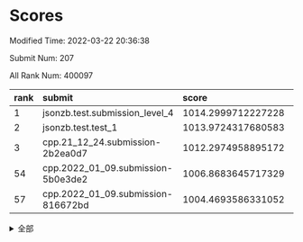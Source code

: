 # Scores

Modified Time: 2022-03-22 20:36:38

Submit Num: 207

All Rank Num: 400097

| rank |               submit               |       score        |       sigma        | pk_num |
| :--- | :--------------------------------- | :----------------- | :----------------- | :----- |
| 1    | jsonzb.test.submission_level_4     | 1014.2999712227228 | 0.8284607956129347 | 7728   |
| 2    | jsonzb.test.test_1                 | 1013.9724317680583 | 0.8321326347276167 | 7722   |
| 3    | cpp.21_12_24.submission-2b2ea0d7   | 1012.2974958895172 | 0.7850032553411169 | 7733   |
| 54   | cpp.2022_01_09.submission-5b0e3de2 | 1006.8683645717329 | 0.7310172698806904 | 7732   |
| 57   | cpp.2022_01_09.submission-816672bd | 1004.4693586331052 | 0.7215234596956998 | 7733   |


<details>
<summary>全部</summary>

| rank |                 submit                 |       score        |       sigma        | pk_num |
| :--- | :------------------------------------- | :----------------- | :----------------- | :----- |
| 1    | jsonzb.test.submission_level_4         | 1014.2999712227228 | 0.8284607956129347 | 7728   |
| 2    | jsonzb.test.test_1                     | 1013.9724317680583 | 0.8321326347276167 | 7722   |
| 3    | cpp.21_12_24.submission-2b2ea0d7       | 1012.2974958895172 | 0.7850032553411169 | 7733   |
| 4    | gobigger.level_3.submission_level_3_24 | 1011.9035684720833 | 0.7666581031100016 | 7731   |
| 5    | gobigger.level_3.submission_level_3_29 | 1011.8444228124051 | 0.7621612969688939 | 7736   |
| 6    | gobigger.level_3.submission_level_3_39 | 1011.6158965365189 | 0.7755620615771012 | 7728   |
| 7    | gobigger.level_3.submission_level_3_33 | 1011.2639433242969 | 0.7832770427146996 | 7732   |
| 8    | gobigger.level_3.submission_level_3_43 | 1011.183208022611  | 0.7620352642825912 | 7732   |
| 9    | gobigger.level_3.submission_level_3_40 | 1011.1653186502432 | 0.7787909159849423 | 7724   |
| 10   | gobigger.level_3.submission_level_3_3  | 1011.1220939987123 | 0.7620060158375016 | 7734   |
| 11   | gobigger.level_3.submission_level_3_37 | 1010.9762838635315 | 0.7546045829332848 | 7729   |
| 12   | gobigger.level_3.submission_level_3_18 | 1010.9117085480646 | 0.7442906932311891 | 7736   |
| 13   | gobigger.level_3.submission_level_3_47 | 1010.7330965624792 | 0.7761053515324763 | 7733   |
| 14   | gobigger.level_3.submission_level_3_44 | 1010.701399721954  | 0.7753873194685355 | 7735   |
| 15   | gobigger.level_3.submission_level_3_30 | 1010.6529111258586 | 0.7704933237741987 | 7736   |
| 16   | gobigger.level_3.submission_level_3_10 | 1010.4905553227477 | 0.7605449804865129 | 7733   |
| 17   | gobigger.level_3.submission_level_3_17 | 1010.431171489375  | 0.7538044274937543 | 7735   |
| 18   | gobigger.level_3.submission_level_3_36 | 1010.4066840645763 | 0.7455326043100688 | 7730   |
| 19   | gobigger.level_3.submission_level_3_5  | 1010.3005097435574 | 0.746867318186287  | 7736   |
| 20   | gobigger.level_3.submission_level_3_25 | 1010.2201413003226 | 0.7631995331858479 | 7730   |
| 21   | gobigger.level_3.submission_level_3_26 | 1010.1746354459176 | 0.7619466709781162 | 7732   |
| 22   | gobigger.level_3.submission_level_3_49 | 1010.1246356101731 | 0.7432143860487612 | 7729   |
| 23   | gobigger.level_3.submission_level_3_0  | 1010.0601044010897 | 0.7564566599632673 | 7733   |
| 24   | gobigger.level_3.submission_level_3_27 | 1010.056964042911  | 0.7300232322129884 | 7736   |
| 25   | gobigger.level_3.submission_level_3_35 | 1009.9887922397011 | 0.7472436762625302 | 7731   |
| 26   | gobigger.level_3.submission_level_3_46 | 1009.9497566514983 | 0.747317373721625  | 7735   |
| 27   | gobigger.level_3.submission_level_3_11 | 1009.774705612642  | 0.7631044305023766 | 7735   |
| 28   | gobigger.level_3.submission_level_3_48 | 1009.7667984616816 | 0.7447319321730528 | 7729   |
| 29   | gobigger.level_3.submission_level_3_15 | 1009.716309871401  | 0.7628017477286857 | 7732   |
| 30   | gobigger.level_3.submission_level_3_34 | 1009.6943357140068 | 0.7516814505469459 | 7729   |
| 31   | gobigger.level_3.submission_level_3_22 | 1009.6856276429852 | 0.7752325680710981 | 7732   |
| 32   | gobigger.level_3.submission_level_3_7  | 1009.5460495168738 | 0.7652736867580476 | 7737   |
| 33   | gobigger.level_3.submission_level_3_31 | 1009.4757646379518 | 0.7482080263186671 | 7733   |
| 34   | gobigger.level_3.submission_level_3_41 | 1009.4731610780266 | 0.7612968145752708 | 7733   |
| 35   | gobigger.level_3.submission_level_3_13 | 1009.451770012036  | 0.7447130316567057 | 7728   |
| 36   | gobigger.level_3.submission_level_3_20 | 1009.4501505374133 | 0.7421022158612711 | 7734   |
| 37   | gobigger.level_3.submission_level_3_6  | 1009.4104889312601 | 0.7644469742372965 | 7734   |
| 38   | gobigger.level_3.submission_level_3_12 | 1009.3865058366976 | 0.7402643209041578 | 7732   |
| 39   | gobigger.level_3.submission_level_3_14 | 1009.3776734992538 | 0.7588692534967544 | 7729   |
| 40   | gobigger.level_3.submission_level_3_1  | 1009.2855095478294 | 0.7702221744412683 | 7728   |
| 41   | gobigger.level_3.submission_level_3_23 | 1009.272875245429  | 0.7515849578057303 | 7732   |
| 42   | gobigger.level_3.submission_level_3_19 | 1009.249411737018  | 0.7564887723298058 | 7733   |
| 43   | gobigger.level_3.submission_level_3_21 | 1009.1985227291948 | 0.749366818807666  | 7732   |
| 44   | gobigger.level_3.submission_level_3_9  | 1009.1608532000549 | 0.7289096170156305 | 7732   |
| 45   | gobigger.level_3.submission_level_3_45 | 1009.0825920253641 | 0.7423141404690855 | 7727   |
| 46   | gobigger.level_3.submission_level_3_4  | 1009.0281682619719 | 0.7313889959014439 | 7729   |
| 47   | gobigger.level_3.submission_level_3_42 | 1008.9352121274803 | 0.7576756865870471 | 7730   |
| 48   | gobigger.level_3.submission_level_3_2  | 1008.8602257301739 | 0.7652995258934872 | 7730   |
| 49   | gobigger.level_3.submission_level_3_32 | 1008.7641699799226 | 0.7333923857225826 | 7733   |
| 50   | gobigger.level_3.submission_level_3_28 | 1008.7126369973762 | 0.7540408889913618 | 7730   |
| 51   | gobigger.level_3.submission_level_3_16 | 1008.3041464781763 | 0.7504724278557441 | 7735   |
| 52   | gobigger.level_3.submission_level_3_8  | 1008.2922833195947 | 0.743954717446372  | 7727   |
| 53   | gobigger.level_3.submission_level_3_38 | 1008.1266922153801 | 0.7329724145292313 | 7732   |
| 54   | cpp.2022_01_09.submission-5b0e3de2     | 1006.8683645717329 | 0.7310172698806904 | 7732   |
| 55   | gobigger.level_1.submission_level_1_9  | 1004.5186776652075 | 0.715533534094115  | 7735   |
| 56   | gobigger.level_1.submission_level_1_28 | 1004.479486170137  | 0.7155004400981181 | 7726   |
| 57   | cpp.2022_01_09.submission-816672bd     | 1004.4693586331052 | 0.7215234596956998 | 7733   |
| 58   | gobigger.level_1.submission_level_1_16 | 1004.4670483867503 | 0.7311119052409369 | 7732   |
| 59   | gobigger.level_1.submission_level_1_24 | 1004.3482137853276 | 0.7188420039573956 | 7732   |
| 60   | gobigger.level_1.submission_level_1_19 | 1004.3064639475243 | 0.7096517064327715 | 7737   |
| 61   | gobigger.level_1.submission_level_1_8  | 1004.2952018308181 | 0.7008158767759278 | 7733   |
| 62   | gobigger.level_1.submission_level_1_12 | 1004.2887674475602 | 0.7135078596823219 | 7729   |
| 63   | gobigger.level_1.submission_level_1_36 | 1004.120844680737  | 0.7013962977473731 | 7736   |
| 64   | gobigger.level_1.submission_level_1_15 | 1003.9712703325304 | 0.7158240935397205 | 7733   |
| 65   | gobigger.level_1.submission_level_1_37 | 1003.8954658540846 | 0.7179828304255614 | 7736   |
| 66   | gobigger.level_1.submission_level_1_22 | 1003.8935884511507 | 0.7239917579155971 | 7726   |
| 67   | gobigger.level_1.submission_level_1_30 | 1003.8541027977843 | 0.7159941769126696 | 7725   |
| 68   | gobigger.level_1.submission_level_1_44 | 1003.8356789606943 | 0.7235216995658781 | 7727   |
| 69   | gobigger.level_1.submission_level_1_29 | 1003.7548563023222 | 0.7115907545527844 | 7736   |
| 70   | gobigger.level_1.submission_level_1_7  | 1003.7166967090108 | 0.7193823471401141 | 7728   |
| 71   | gobigger.level_1.submission_level_1_11 | 1003.6479586796804 | 0.717347746623401  | 7727   |
| 72   | gobigger.level_1.submission_level_1_42 | 1003.6051739662322 | 0.7149387485508968 | 7733   |
| 73   | gobigger.level_1.submission_level_1_1  | 1003.5992023338067 | 0.7090829201643264 | 7729   |
| 74   | gobigger.level_1.submission_level_1_21 | 1003.550209057774  | 0.7175293242525659 | 7729   |
| 75   | gobigger.level_1.submission_level_1_17 | 1003.5374429100061 | 0.7186998096130593 | 7733   |
| 76   | gobigger.level_1.submission_level_1_26 | 1003.4440325947395 | 0.7246205680812515 | 7734   |
| 77   | gobigger.level_1.submission_level_1_41 | 1003.4184655351517 | 0.7084292906271695 | 7730   |
| 78   | gobigger.level_1.submission_level_1_46 | 1003.3822860857051 | 0.7079225839255061 | 7732   |
| 79   | gobigger.level_1.submission_level_1_5  | 1003.3816852180106 | 0.7140289247372492 | 7730   |
| 80   | gobigger.level_1.submission_level_1_27 | 1003.3503807313816 | 0.7362842751340686 | 7733   |
| 81   | gobigger.level_1.submission_level_1_13 | 1003.3284239631926 | 0.7215347373777954 | 7734   |
| 82   | gobigger.level_1.submission_level_1_35 | 1003.3272661558768 | 0.7224061592208151 | 7731   |
| 83   | gobigger.level_1.submission_level_1_20 | 1003.3010177100725 | 0.7245717273335711 | 7728   |
| 84   | gobigger.level_1.submission_level_1_6  | 1003.2853942557434 | 0.7054102258491274 | 7731   |
| 85   | gobigger.level_1.submission_level_1_32 | 1003.2795316718077 | 0.7111007050155718 | 7733   |
| 86   | gobigger.level_1.submission_level_1_38 | 1003.2693791002062 | 0.7177547475461753 | 7730   |
| 87   | gobigger.level_1.submission_level_1_48 | 1003.233491158008  | 0.7205069441126812 | 7735   |
| 88   | gobigger.level_1.submission_level_1_25 | 1003.201373143859  | 0.7216323504927109 | 7727   |
| 89   | gobigger.level_1.submission_level_1_14 | 1003.0812843057181 | 0.7135920622613824 | 7734   |
| 90   | gobigger.level_1.submission_level_1_23 | 1003.0366896929395 | 0.7166542714565907 | 7734   |
| 91   | gobigger.level_1.submission_level_1_4  | 1002.9716999642666 | 0.7123131221373203 | 7732   |
| 92   | gobigger.level_1.submission_level_1_39 | 1002.9462883772411 | 0.7093230003214024 | 7735   |
| 93   | gobigger.level_1.submission_level_1_3  | 1002.9302699925236 | 0.721948409864657  | 7729   |
| 94   | gobigger.level_1.submission_level_1_47 | 1002.8463226064691 | 0.7185745507229313 | 7731   |
| 95   | gobigger.level_1.submission_level_1_40 | 1002.7150128558943 | 0.707560204604158  | 7731   |
| 96   | gobigger.level_1.submission_level_1_0  | 1002.7037439529721 | 0.7101069716633996 | 7724   |
| 97   | gobigger.level_1.submission_level_1_49 | 1002.6321776732997 | 0.7030660293934038 | 7730   |
| 98   | gobigger.level_1.submission_level_1_33 | 1002.6318917015354 | 0.7155703582205912 | 7734   |
| 99   | gobigger.level_1.submission_level_1_43 | 1002.6237711286752 | 0.7131500283053517 | 7731   |
| 100  | gobigger.level_1.submission_level_1_2  | 1002.4493233283464 | 0.7182527411098449 | 7727   |
| 101  | gobigger.level_1.submission_level_1_31 | 1002.4043050317792 | 0.722969228012402  | 7729   |
| 102  | gobigger.level_1.submission_level_1_10 | 1002.3476393771545 | 0.7168364302730444 | 7726   |
| 103  | gobigger.level_1.submission_level_1_34 | 1002.0955813181666 | 0.7101632779410028 | 7727   |
| 104  | gobigger.level_1.submission_level_1_18 | 1001.7733298118447 | 0.7122919850242619 | 7736   |
| 105  | gobigger.level_1.submission_level_1_45 | 1001.3799687046743 | 0.7019820357531111 | 7733   |
| 106  | gobigger.random.submission_random_45   | 997.9778000406219  | 0.7186579195595041 | 7732   |
| 107  | gobigger.random.submission_random_19   | 997.6319046459777  | 0.7068934537241944 | 7728   |
| 108  | gobigger.random.submission_random_47   | 997.2721526925237  | 0.7135604901450677 | 7731   |
| 109  | gobigger.random.submission_random_31   | 997.0098148266302  | 0.7027644634177819 | 7734   |
| 110  | gobigger.random.submission_random_49   | 997.0081046224191  | 0.701754617724332  | 7736   |
| 111  | gobigger.random.submission_random_28   | 996.9012250424175  | 0.7124656312485775 | 7732   |
| 112  | gobigger.random.submission_random_43   | 996.7781036324803  | 0.707532132544752  | 7728   |
| 113  | gobigger.random.submission_random_10   | 996.7263021559717  | 0.7149648517689287 | 7731   |
| 114  | gobigger.random.submission_random_16   | 996.5443587622697  | 0.706309808868911  | 7732   |
| 115  | gobigger.random.submission_random_21   | 996.4772721111112  | 0.711758633962494  | 7733   |
| 116  | gobigger.random.submission_random_1    | 996.4602186211662  | 0.7065299769020355 | 7731   |
| 117  | gobigger.random.submission_random_27   | 996.4085304328977  | 0.714955295143852  | 7736   |
| 118  | gobigger.random.submission_random_48   | 996.3911643350845  | 0.7223515172029196 | 7729   |
| 119  | gobigger.random.submission_random_34   | 996.3858176176542  | 0.7221702783814852 | 7733   |
| 120  | gobigger.random.submission_random_15   | 996.3465465194273  | 0.7090698247256964 | 7731   |
| 121  | gobigger.random.submission_random_8    | 996.3169363393657  | 0.7027927494678727 | 7733   |
| 122  | gobigger.random.submission_random_18   | 996.2979900610361  | 0.7128985134702825 | 7727   |
| 123  | gobigger.random.submission_random_40   | 996.2283867973487  | 0.7306830703987542 | 7732   |
| 124  | gobigger.random.submission_random_26   | 996.2066377534519  | 0.7181192807875215 | 7734   |
| 125  | gobigger.random.submission_random_44   | 996.20504050603    | 0.7080564736481194 | 7730   |
| 126  | gobigger.random.submission_random_2    | 996.2005277455847  | 0.7029817765145783 | 7731   |
| 127  | gobigger.random.submission_random_6    | 996.1796382813882  | 0.7111344529625125 | 7735   |
| 128  | gobigger.random.submission_random_9    | 996.1614308219916  | 0.7080793856892054 | 7732   |
| 129  | gobigger.random.submission_random_22   | 996.1371763032901  | 0.7066012339214971 | 7728   |
| 130  | gobigger.random.submission_random_41   | 996.0400849788685  | 0.7122907223619032 | 7723   |
| 131  | gobigger.random.submission_random_14   | 995.997063744626   | 0.7277351096596222 | 7728   |
| 132  | gobigger.random.submission_random_29   | 995.9563985330067  | 0.7121161731857208 | 7733   |
| 133  | gobigger.random.submission_random_36   | 995.9467967525518  | 0.714878260730948  | 7725   |
| 134  | gobigger.random.submission_random_17   | 995.913971689021   | 0.7221032995648162 | 7729   |
| 135  | gobigger.random.submission_random_46   | 995.9088479866773  | 0.7092863492116406 | 7733   |
| 136  | gobigger.random.submission_random_38   | 995.7931608562079  | 0.7063466546959449 | 7734   |
| 137  | gobigger.random.submission_random_20   | 995.7509897565335  | 0.7091887112364794 | 7731   |
| 138  | gobigger.random.submission_random_13   | 995.7508128044215  | 0.7174242053309916 | 7733   |
| 139  | gobigger.random.submission_random_32   | 995.7192891502862  | 0.7025314379677793 | 7724   |
| 140  | gobigger.random.submission_random_30   | 995.7023850186018  | 0.7116042635665953 | 7732   |
| 141  | gobigger.random.submission_random_4    | 995.6730543029078  | 0.7350674856743694 | 7737   |
| 142  | gobigger.random.submission_random_5    | 995.6492754018948  | 0.7171313980460283 | 7733   |
| 143  | gobigger.random.submission_random_35   | 995.5994956698535  | 0.710060682923158  | 7730   |
| 144  | gobigger.random.submission_random_42   | 995.5563776669496  | 0.709343102594391  | 7729   |
| 145  | gobigger.random.submission_random_25   | 995.5085851198023  | 0.7142844730170709 | 7732   |
| 146  | gobigger.random.submission_random_12   | 995.4829839330669  | 0.7150352446095298 | 7731   |
| 147  | gobigger.random.submission_random_37   | 995.4710619322277  | 0.7277594926538845 | 7733   |
| 148  | gobigger.random.submission_random_7    | 995.3623422032275  | 0.7240038517143171 | 7735   |
| 149  | gobigger.random.submission_random_33   | 995.3249024259057  | 0.7036912785943228 | 7732   |
| 150  | gobigger.random.submission_random_0    | 995.3002683239256  | 0.7167181771768356 | 7731   |
| 151  | gobigger.random.submission_random_39   | 995.2721544376692  | 0.7284399280385849 | 7733   |
| 152  | gobigger.random.submission_random_3    | 995.2052175748751  | 0.7177290029995465 | 7734   |
| 153  | gobigger.random.submission_random_11   | 995.1696792222752  | 0.7104245984525142 | 7731   |
| 154  | gobigger.random.submission_random_23   | 994.5852221860575  | 0.7184283697031024 | 7738   |
| 155  | gobigger.random.submission_random_24   | 994.5660034080149  | 0.7190464758865367 | 7734   |
| 156  | gobigger.level_2.submission_level_2_19 | 994.3900331584953  | 0.7289541456563039 | 7729   |
| 157  | gobigger.level_2.submission_level_2_21 | 993.8554966828979  | 0.7407090627270493 | 7734   |
| 158  | gobigger.level_2.submission_level_2_38 | 993.3781380646795  | 0.7361483711506936 | 7735   |
| 159  | gobigger.level_2.submission_level_2_36 | 993.3539303903316  | 0.7251483945750627 | 7725   |
| 160  | gobigger.level_2.submission_level_2_15 | 993.2267334899341  | 0.7386563659244221 | 7729   |
| 161  | gobigger.level_2.submission_level_2_33 | 993.0638859837819  | 0.7422149317617205 | 7735   |
| 162  | gobigger.level_2.submission_level_2_48 | 993.0101893163701  | 0.7309331427615601 | 7730   |
| 163  | gobigger.level_2.submission_level_2_49 | 992.9703011004739  | 0.7408975039527479 | 7730   |
| 164  | gobigger.level_2.submission_level_2_41 | 992.9206095722493  | 0.7387352838417598 | 7734   |
| 165  | gobigger.level_2.submission_level_2_3  | 992.9051789611748  | 0.7323056389318783 | 7730   |
| 166  | gobigger.level_2.submission_level_2_10 | 992.8718151716552  | 0.7617519096037887 | 7737   |
| 167  | gobigger.level_2.submission_level_2_37 | 992.862574615231   | 0.7480239845572703 | 7734   |
| 168  | gobigger.level_2.submission_level_2_45 | 992.7587539993485  | 0.738188806270954  | 7732   |
| 169  | gobigger.level_2.submission_level_2_13 | 992.6994987695264  | 0.7416159466745722 | 7737   |
| 170  | gobigger.level_2.submission_level_2_44 | 992.6116710927341  | 0.758876387980288  | 7734   |
| 171  | gobigger.level_2.submission_level_2_32 | 992.5568771458423  | 0.7470375946606291 | 7731   |
| 172  | gobigger.level_2.submission_level_2_5  | 992.5136937979132  | 0.7518890463056319 | 7732   |
| 173  | gobigger.level_2.submission_level_2_47 | 992.4195337072359  | 0.7373174430558529 | 7731   |
| 174  | gobigger.level_2.submission_level_2_30 | 992.3720675873195  | 0.7627636781212491 | 7728   |
| 175  | gobigger.level_2.submission_level_2_26 | 992.310405178175   | 0.7344357563126658 | 7734   |
| 176  | gobigger.level_2.submission_level_2_35 | 992.3095152160257  | 0.7348614694389622 | 7727   |
| 177  | gobigger.level_2.submission_level_2_42 | 992.2668990445203  | 0.7393755660357089 | 7727   |
| 178  | gobigger.level_2.submission_level_2_0  | 992.2545409587539  | 0.7394311930787669 | 7734   |
| 179  | gobigger.level_2.submission_level_2_14 | 992.2440662370128  | 0.758253675944288  | 7731   |
| 180  | gobigger.level_2.submission_level_2_2  | 992.1660862186934  | 0.7712769640834122 | 7728   |
| 181  | gobigger.level_2.submission_level_2_16 | 991.9817998202426  | 0.7616209007651912 | 7731   |
| 182  | gobigger.level_2.submission_level_2_8  | 991.9147158614132  | 0.7478950255865895 | 7730   |
| 183  | gobigger.level_2.submission_level_2_24 | 991.7630282481125  | 0.7443716684310285 | 7732   |
| 184  | gobigger.level_2.submission_level_2_7  | 991.7016305560297  | 0.7317958854417999 | 7730   |
| 185  | gobigger.level_2.submission_level_2_39 | 991.6908634654076  | 0.7564458957285596 | 7730   |
| 186  | gobigger.level_2.submission_level_2_1  | 991.6686251146947  | 0.745805724273729  | 7731   |
| 187  | gobigger.level_2.submission_level_2_9  | 991.5359232250505  | 0.7379973867332045 | 7732   |
| 188  | gobigger.level_2.submission_level_2_12 | 991.479100319442   | 0.7471874465103123 | 7733   |
| 189  | gobigger.level_2.submission_level_2_29 | 991.4397610712002  | 0.7469879836056454 | 7734   |
| 190  | gobigger.level_2.submission_level_2_31 | 991.4083409804216  | 0.745020035651125  | 7730   |
| 191  | gobigger.level_2.submission_level_2_17 | 991.3906975092763  | 0.7511246997465498 | 7734   |
| 192  | gobigger.level_2.submission_level_2_20 | 991.3869431059924  | 0.7567370462899955 | 7728   |
| 193  | gobigger.level_2.submission_level_2_18 | 991.3645553522098  | 0.758442075842564  | 7736   |
| 194  | gobigger.level_2.submission_level_2_11 | 991.2701582289426  | 0.7510660917639324 | 7728   |
| 195  | gobigger.level_2.submission_level_2_4  | 991.1906863170112  | 0.7504068154664598 | 7721   |
| 196  | gobigger.level_2.submission_level_2_40 | 991.1813542794598  | 0.7481123066019018 | 7731   |
| 197  | gobigger.level_2.submission_level_2_27 | 991.1559973086906  | 0.7570225976053834 | 7732   |
| 198  | gobigger.level_2.submission_level_2_23 | 991.0337090616432  | 0.7610892718918559 | 7729   |
| 199  | gobigger.level_2.submission_level_2_25 | 991.0158209070237  | 0.7618654221125873 | 7736   |
| 200  | gobigger.level_2.submission_level_2_34 | 990.9138953385218  | 0.7384095471761518 | 7733   |
| 201  | gobigger.level_2.submission_level_2_22 | 990.7578293432008  | 0.7693961784227683 | 7729   |
| 202  | gobigger.level_2.submission_level_2_6  | 990.6245857864318  | 0.7415255969001233 | 7732   |
| 203  | gobigger.level_2.submission_level_2_46 | 990.5557556549242  | 0.7823671089007576 | 7728   |
| 204  | gobigger.level_2.submission_level_2_43 | 990.4555818531811  | 0.7630525266520127 | 7728   |
| 205  | gobigger.level_2.submission_level_2_28 | 989.4844782165887  | 0.7663358396357476 | 7728   |
| 206  | gobigger.none.submission_none_0        | 979.7952468413191  | 1.223599132773757  | 7732   |
| 207  | gobigger.none.submission_none_1        | 976.3671897136873  | 1.4714733358800771 | 7734   |

</details>